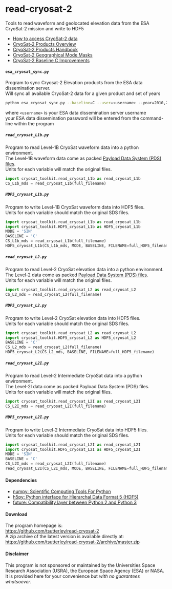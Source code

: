 read-cryosat-2
==============

Tools to read waveform and geolocated elevation data from the ESA CryoSat-2 mission and write to HDF5

- [How to access CryoSat-2 data](https://earth.esa.int/web/guest/-/how-to-access-cryosat-data-6842)  
- [CryoSat-2 Products Overview](https://earth.esa.int/web/guest/-/products-overview-6975)  
- [CryoSat-2 Products Handbook](https://earth.esa.int/documents/10174/125272/CryoSat_Product_Handbook)  
- [CryoSat-2 Geographical Mode Masks](https://earth.esa.int/web/guest/-/geographical-mode-mask-7107)  
- [CryoSat-2 Baseline C Improvements](https://earth.esa.int/documents/10174/1773005/C2-Evolution-BaselineC-Level2-V3)  

#### `esa_cryosat_sync.py`
Program to sync Cryosat-2 Elevation products from the ESA data dissemination server.  
Will sync all available CryoSat-2 data for a given product and set of years  
```bash
python esa_cryosat_sync.py --baseline=C --user=<username> --year=2010,2011 SIR_SIN_L2
```
where `<username>` is your ESA data dissemination server username  
your ESA data dissemination password will be entered from the command-line within the program  

##### `read_cryosat_L1b.py`
Program to read Level-1B CryoSat waveform data into a python environment.  
The Level-1B waveform data come as packed [Payload Data System (PDS) files](https://earth.esa.int/documents/10174/125273/CryoSat_L1_Products_Format_Specification).  
Units for each variable will match the original files.  
```python
import cryosat_toolkit.read_cryosat_L1b as read_cryosat_L1b
CS_L1b_mds = read_cryosat_L1b(full_filename)
```

##### `HDF5_cryosat_L1b.py`
Program to write Level-1B CryoSat waveform data into HDF5 files.  
Units for each variable should match the original SDS files.  
```python
import cryosat_toolkit.read_cryosat_L1b as read_cryosat_L1b
import cryosat_toolkit.HDF5_cryosat_L1b as HDF5_cryosat_L1b
MODE = 'SIN'
BASELINE = 'C'
CS_L1b_mds = read_cryosat_L1b(full_filename)
HDF5_cryosat_L1b(CS_L1b_mds, MODE, BASELINE, FILENAME=full_HDF5_filename)
```

##### `read_cryosat_L2.py`
Program to read Level-2 CryoSat elevation data into a python environment.  
The Level-2 data come as packed [Payload Data System (PDS) files](https://earth.esa.int/documents/10174/125273/CryoSat_L2_Products_Format_Specification).  
Units for each variable will match the original files.  
```python
import cryosat_toolkit.read_cryosat_L2 as read_cryosat_L2
CS_L2_mds = read_cryosat_L2(full_filename)
```

##### `HDF5_cryosat_L2.py`
Program to write Level-2 CryoSat elevation data into HDF5 files.  
Units for each variable should match the original SDS files.  
```python
import cryosat_toolkit.read_cryosat_L2 as read_cryosat_L2
import cryosat_toolkit.HDF5_cryosat_L2 as HDF5_cryosat_L2
BASELINE = 'C'
CS_L2_mds = read_cryosat_L2(full_filename)
HDF5_cryosat_L2(CS_L2_mds, BASELINE, FILENAME=full_HDF5_filename)
```

##### `read_cryosat_L2I.py`
Program to read Level-2 Intermediate CryoSat data into a python environment.  
The Level-2I data come as packed Payload Data System (PDS) files.  
Units for each variable will match the original files.  
```python
import cryosat_toolkit.read_cryosat_L2I as read_cryosat_L2I
CS_L2I_mds = read_cryosat_L2I(full_filename)
```

##### `HDF5_cryosat_L2I.py`
Program to write Level-2 Intermediate CryoSat data into HDF5 files.  
Units for each variable should match the original SDS files.  
```python
import cryosat_toolkit.read_cryosat_L2I as read_cryosat_L2I
import cryosat_toolkit.HDF5_cryosat_L2I as HDF5_cryosat_L2I
MODE = 'SIN'
BASELINE = 'C'
CS_L2I_mds = read_cryosat_L2I(full_filename)
read_cryosat_L2I(CS_L2I_mds, MODE, BASELINE, FILENAME=full_HDF5_filename)
```

#### Dependencies
 - [numpy: Scientific Computing Tools For Python](http://www.numpy.org)  
 - [h5py: Python interface for Hierarchal Data Format 5 (HDF5)](http://h5py.org)  
 - [future: Compatibility layer between Python 2 and Python 3](http://python-future.org/)  

#### Download
The program homepage is:   
https://github.com/tsutterley/read-cryosat-2   
A zip archive of the latest version is available directly at:    
https://github.com/tsutterley/read-cryosat-2/archive/master.zip  

#### Disclaimer  
This program is not sponsored or maintained by the Universities Space Research Association (USRA), the European Space Agency (ESA) or NASA.  It is provided here for your convenience but _with no guarantees whatsoever_.  
